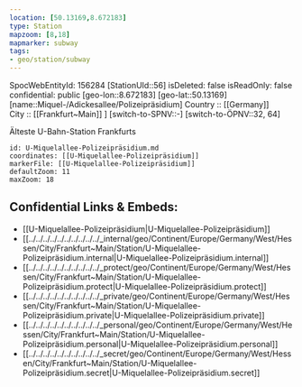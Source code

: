 ```yaml
---
location: [50.13169,8.672183] 
type: Station 
mapzoom: [8,18] 
mapmarker: subway 
tags:
- geo/station/subway
---
```

SpocWebEntityId: 156284
[StationUId::56] 
isDeleted: false
isReadOnly: false
confidential: public
[geo-lon::8.672183] 
[geo-lat::50.13169] 
[name::Miquel-/Adickesallee/Polizeipräsidium] 
Country :: [[Germany]]  
City :: [[Frankfurt~Main]] ] 
[switch-to-SPNV::-] 
[switch-to-ÖPNV::32, 64] 

Älteste U-Bahn-Station Frankfurts

```leaflet
id: U-Miquelallee-Polizeipräsidium.md
coordinates: [[U-Miquelallee-Polizeipräsidium]] 
markerFile: [[U-Miquelallee-Polizeipräsidium]] 
defaultZoom: 11 
maxZoom: 18
```


## Confidential Links & Embeds: 
- [[U-Miquelallee-Polizeipräsidium|U-Miquelallee-Polizeipräsidium]] 
- [[../../../../../../../../../../_internal/geo/Continent/Europe/Germany/West/Hessen/City/Frankfurt~Main/Station/U-Miquelallee-Polizeipräsidium.internal|U-Miquelallee-Polizeipräsidium.internal]] 
- [[../../../../../../../../../../_protect/geo/Continent/Europe/Germany/West/Hessen/City/Frankfurt~Main/Station/U-Miquelallee-Polizeipräsidium.protect|U-Miquelallee-Polizeipräsidium.protect]] 
- [[../../../../../../../../../../_private/geo/Continent/Europe/Germany/West/Hessen/City/Frankfurt~Main/Station/U-Miquelallee-Polizeipräsidium.private|U-Miquelallee-Polizeipräsidium.private]] 
- [[../../../../../../../../../../_personal/geo/Continent/Europe/Germany/West/Hessen/City/Frankfurt~Main/Station/U-Miquelallee-Polizeipräsidium.personal|U-Miquelallee-Polizeipräsidium.personal]] 
- [[../../../../../../../../../../_secret/geo/Continent/Europe/Germany/West/Hessen/City/Frankfurt~Main/Station/U-Miquelallee-Polizeipräsidium.secret|U-Miquelallee-Polizeipräsidium.secret]] 
